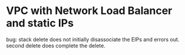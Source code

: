 # VPC with Network Load Balancer and static IPs





bug: stack delete does not initially disassociate the EIPs and errors out. second delete does complete the delete.